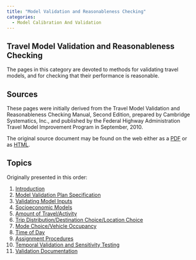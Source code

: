 ```yaml
---
title: "Model Validation and Reasonableness Checking"
categories:
  - Model Calibration And Validation
---
```


Travel Model Validation and Reasonableness Checking
---------------------------------------------------

The pages in this category are devoted to methods for validating travel models, and for checking that their performance is reasonable.

Sources
-------

These pages were initially derived from the Travel Model Validation and Reasonableness Checking Manual, Second Edition, prepared by Cambridge Systematics, Inc., and published by the Federal Highway Administration Travel Model Improvement Program in September, 2010.

The original source document may be found on the web either as a [PDF](https://www.fhwa.dot.gov/planning/tmip/publications/other_reports/validation_and_reasonableness_2010/fhwahep10042.pdf) or as [HTML](https://www.fhwa.dot.gov/planning/tmip/publications/other_reports/validation_and_reasonableness_2010/).

Topics
-------------

Originally presented in this order:

1.  [Introduction](Model_Validation_and_Reasonableness_Checking_Introduction)
2.  [Model Validation Plan Specification](Model_Validation_and_Reasonableness_Checking_Validation_Plan)
3.  [Validating Model Inputs](Model_Validation_and_Reasonableness_Checking_Model_Inputs)
4.  [Socioeconomic Models](Model_Validation_and_Reasonableness_Checking_Socioeconomic_Models)
5.  [Amount of Travel/Activity](Model_Validation_and_Reasonableness_Checking_Amount_Of_Travel)
6.  [Trip Distribution/Destination Choice/Location Choice](Model_Validation_and_Reasonableness_Checking_Distribution)
7.  [Mode Choice/Vehicle Occupancy](Model_Validation_and_Reasonableness_Checking_Mode_Choice)
8.  [Time of Day](Model_Validation_and_Reasonableness_Checking_Time_Of_Day)
9.  [Assignment Procedures](Model_Validation_and_Reasonableness_Checking_Assignment)
10. [Temporal Validation and Sensitivity Testing](Model_Validation_and_Reasonableness_Checking_Temporal_And_Sensitivity)
11. [Validation Documentation](Model_Validation_and_Reasonableness_Checking_Documentation)
